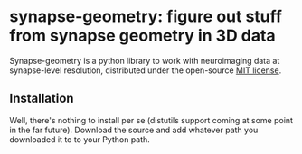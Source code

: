 # synapse-geometry: figure out stuff from synapse geometry in 3D data

Synapse-geometry is a python library to work with neuroimaging data at 
synapse-level resolution, distributed under the open-source 
[MIT license](http://www.opensource.org/licenses/mit-license.php).

## Installation

Well, there's nothing to install per se (distutils support coming at some point
in the far future). Download the source and add whatever path you downloaded it
to to your Python path.

